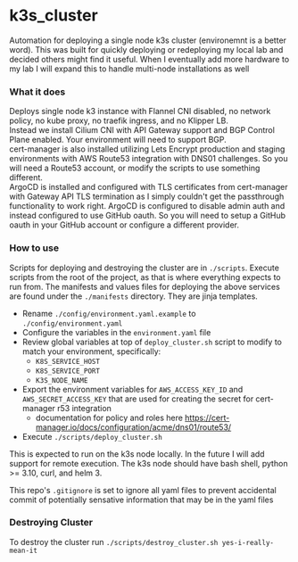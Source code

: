 # k3s_cluster
Automation for deploying a single node k3s cluster (environemnt is a better word). This was built for quickly deploying or redeploying my local lab and decided others might find it useful. When I eventually add more hardware to my lab I will expand this to handle multi-node installations as well

### What it does
Deploys single node k3 instance with Flannel CNI disabled, no network policy, no kube proxy, no traefik ingress, and no Klipper LB.
<br>
Instead we install Cilium CNI with API Gateway support and BGP Control Plane enabled. Your environment will need to support BGP.
<br>
cert-manager is also installed utilizing Lets Encrypt production and staging environments with AWS Route53 integration with DNS01 challenges. So you will need a Route53 account, or modify the scripts to use something different.
<br>
ArgoCD is installed and configured with TLS certificates from cert-manager with Gateway API TLS termination as I simply couldn't get the passthrough functionality to work right. ArgoCD is configured to disable admin auth and instead configured to use GitHub oauth. So you will need to setup a GitHub oauth in your GitHub account or configure a different provider.

### How to use
Scripts for deploying and destroying the cluster are in `./scripts`. Execute scripts from the root of the project, as that is where everything expects to run from. The manifests and values files for deploying the above services are found under the `./manifests` directory. They are jinja templates.

- Rename `./config/environment.yaml.example` to `./config/environment.yaml`
- Configure the variables in the `environment.yaml` file
- Review global variables at top of `deploy_cluster.sh` script to modify to match your environment, specifically:
    - `K8S_SERVICE_HOST`
    - `K8S_SERVICE_PORT`
    - `K3S_NODE_NAME`
- Export the environment variables for `AWS_ACCESS_KEY_ID` and `AWS_SECRET_ACCESS_KEY` that are used for creating the secret for cert-manager r53 integration
    - documentation for policy and roles here https://cert-manager.io/docs/configuration/acme/dns01/route53/
- Execute `./scripts/deploy_cluster.sh`

This is expected to run on the k3s node locally. In the future I will add support for remote execution. The k3s node should have bash shell, python >= 3.10, curl, and helm 3.

This repo's `.gitignore` is set to ignore all yaml files to prevent accidental commit of potentially sensative information that may be in the yaml files

### Destroying Cluster
To destroy the cluster run `./scripts/destroy_cluster.sh yes-i-really-mean-it`
